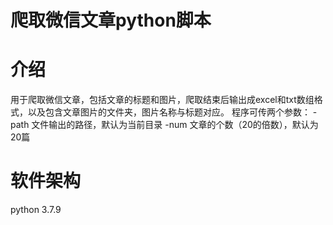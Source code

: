 # 爬取微信文章python脚本

# 介绍
用于爬取微信文章，包括文章的标题和图片，爬取结束后输出成excel和txt数组格式，以及包含文章图片的文件夹，图片名称与标题对应。
程序可传两个参数：
    -path 文件输出的路径，默认为当前目录
    -num 文章的个数（20的倍数），默认为20篇

# 软件架构
python 3.7.9